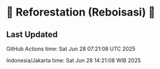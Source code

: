 
# 🌳 Reforestation (Reboisasi) 🌲

## Last Updated

GitHub Actions time: Sat Jun 28 07:21:08 UTC 2025

Indonesia/Jakarta time: Sat Jun 28 14:21:08 WIB 2025
